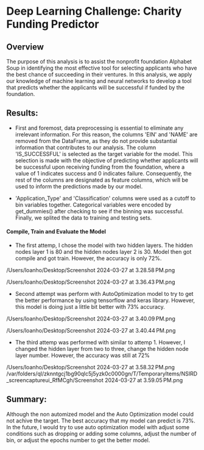 # Deep Learning Challenge: Charity Funding Predictor

## Overview 

The purpose of this analysis is to assist the nonprofit foundation Alphabet Soup in identifying the most effective tool for selecting applicants who have the best chance of succeeding in their ventures. In this analysis, we apply our knowledge of machine learning and neural networks to develop a tool that predicts whether the applicants will be successful if funded by the foundation.


## Results:

* First and foremost, data preprocessing is essential to eliminate any irrelevant information. For this reason, the columns 'EIN' and 'NAME' are removed from the DataFrame, as they do not provide substantial information that contributes to our analysis. The column 'IS_SUCCESSFUL' is selected as the target variable for the model. This selection is made with the objective of predicting whether applicants will be successful upon receiving funding from the foundation, where a value of 1 indicates success and 0 indicates failure. Consequently, the rest of the columns are designated as feature columns, which will be used to inform the predictions made by our model.

* 'Application_Type' and 'Classification' columns were used as a cutoff to bin variables together. Categorical variables were encoded by get_dummies() after checking to see if the binning was successful. Finally, we splited the data to training and testing sets.

#### Compile, Train and Evaluate the Model

* The first attemp, I chose the model with two hidden layers. The hidden nodes layer 1 is 80 and the hidden nodes layer 2 is 30. Model then got compile and got train. However, the accuracy is only 72%.

/Users/loanho/Desktop/Screenshot 2024-03-27 at 3.28.58 PM.png

/Users/loanho/Desktop/Screenshot 2024-03-27 at 3.36.43 PM.png

* Second attempt was perform with AutoOptimization model to try to get the better performance by using tensorflow and keras library. However, this model is doing just a little bit better with 73% accuracy.

/Users/loanho/Desktop/Screenshot 2024-03-27 at 3.40.09 PM.png

/Users/loanho/Desktop/Screenshot 2024-03-27 at 3.40.44 PM.png

* The third attemp was performed with similar to attemp 1. However, I changed the hidden layer from two to three, change the hidden node layer number. However, the accuracy was still at 72%

/Users/loanho/Desktop/Screenshot 2024-03-27 at 3.58.32 PM.png
/var/folders/ql/zknntgcj1bg90qlc5j5yzk0c0000gn/T/TemporaryItems/NSIRD_screencaptureui_RfMCgh/Screenshot 2024-03-27 at 3.59.05 PM.png

## Summary:

Although the non automized model and the Auto Optimization model could not achive the target. The best accuracy that my model can predict is 73%. In the future, I would try to use auto optimization model with adjust some conditions such as dropping or adding some columns, adjust the number of bin, or adjust the epochs number to get the better model.
